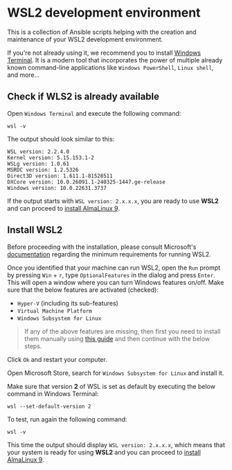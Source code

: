 # WSL2 development environment

This is a collection of Ansible scripts helping with the creation and maintenance of your WSL2 development environment.

If you're not already using it, we recommend you to install [Windows Terminal](https://apps.microsoft.com/detail/9n0dx20hk701?hl=en-US&gl=US).
It is a modern tool that incorporates the power of multiple already known command-line applications like `Windows PowerShell`, `Linux shell`, and more...

## Check if WLS2 is already available

Open `Windows Terminal` and execute the following command:

```shell
wsl -v
```

The output should look similar to this:

```text
WSL version: 2.2.4.0
Kernel version: 5.15.153.1-2
WSLg version: 1.0.61
MSRDC version: 1.2.5326
Direct3D version: 1.611.1-81528511
DXCore version: 10.0.26091.1-240325-1447.ge-release
Windows version: 10.0.22631.3737
```

If the output starts with `WSL version: 2.x.x.x`, you are ready to use **WSL2** and can proceed to [install AlmaLinux 9](wsl/README.md).

## Install WSL2

Before proceeding with the installation, please consult Microsoft's [documentation](https://learn.microsoft.com/en-us/windows/wsl/install#prerequisites) regarding the minimum requirements for running WSL2.

Once you identified that your machine can run WSL2, open the `Run` prompt by pressing `Win` + `r`, type `OptionalFeatures` in the dialog and press `Enter`.
This will open a window where you can turn Windows features on/off.
Make sure that the below features are activated (checked):

* `Hyper-V` (including its sub-features)
* `Virtual Machine Platform`
* `Windows Subsystem for Linux`

> If any of the above features are missing, then first you need to install them manually using [this guide](https://docs.microsoft.com/en-us/windows/wsl/install-manual) and then continue with the below steps.

Click `Ok` and restart your computer.

Open Microsoft Store, search for `Windows Subsystem for Linux` and install it.

Make sure that version **2** of WSL is set as default by executing the below command in Windows Terminal:

```shell
wsl --set-default-version 2
```

To test, run again the following command:

```shell
wsl -v
```

This time the output should display `WSL version: 2.x.x.x`, which means that your system is ready for using **WSL2** and you can proceed to [install AlmaLinux 9](wsl/README.md).
